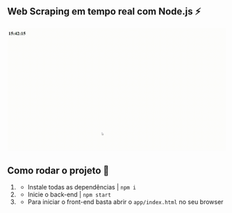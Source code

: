 ## Web Scraping em tempo real com Node.js :zap:
![](example/example.gif)

## Como rodar o projeto :runner:
1. - Instale todas as dependências | ``` npm i ```
2. - Inicie o back-end | ``` npm start ```
3. - Para iniciar o front-end basta abrir o ```app/index.html``` no seu browser